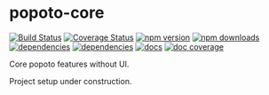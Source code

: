 # popoto-core
[![Build Status](https://travis-ci.org/Popotojs/popoto-core.svg?branch=master)](https://travis-ci.org/Popotojs/popoto-core)
[![Coverage Status](https://coveralls.io/repos/github/Popotojs/popoto-core/badge.svg)](https://coveralls.io/github/Popotojs/popoto-core)
[![npm version](https://img.shields.io/npm/v/popoto-core.svg)](https://www.npmjs.com/package/popoto-core)
[![npm downloads](https://img.shields.io/npm/dt/popoto-core.svg)](https://www.npmjs.com/package/popoto-core)
[![dependencies](https://david-dm.org/popotojs/popoto-core.svg)](https://david-dm.org/popotojs/popoto-core)
[![dependencies](https://david-dm.org/popotojs/popoto-core/dev-status.svg)](https://david-dm.org/popotojs/popoto-core?type=dev)
[![docs](https://popotojs.github.io/popoto-core/docs/badge.svg)](https://popotojs.github.io/popoto-core/docs)
[![doc coverage](http://inch-ci.org/github/popotojs/popoto-core.svg?branch=master)](https://inch-ci.org/github/popotojs/popoto-core)

Core popoto features without UI.

Project setup under construction.



